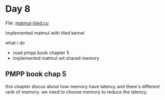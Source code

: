 # Day 8

File: [matmul-tiled.cu](https://github.com/mustafasegf/cuda-100-days-challange/blob/master/day-008/matmul-tiled.cu)

implemented matmul with tiled kernel

what i do
- read pmpp book chapter 5
- implemented matmul wit shared memory

## PMPP book chap 5
this chapter discus about how memory have latency and there's different rank of memory. we need to choose memory to reduce the latency.
